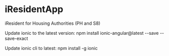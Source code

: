 # iResidentApp
iResident for Housing Authorities (PH and S8)

Update ionic to the latest version:
npm install ionic-angular@latest --save --save-exact

Update ionic cli to latest:
npm install -g ionic